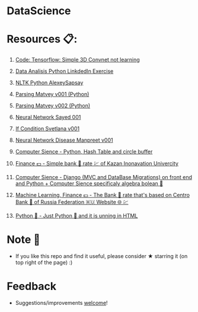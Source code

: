 # DataScience

# Resources 📋:

1.  [Code: Tensorflow: Simple 3D Convnet not learning](https://github.com/vnikifirov/DataScience/blob/master/20190213_Tensorflow_Simple_3D_Convnet_Learning)

2. [Data Analisis Python LinkdedIn Exercise](https://github.com/vnikifirov/DataScience/tree/master/201809DataAnalisis_Python_LinkdedIn)
   
3. [NLTK Python AlexeySapsay](https://github.com/AlekseySapsay/NLP-training/tree/master/code)
 
4. [Parsing Matvey v001 (Python)](https://github.com/vnikifirov/DataScience/tree/master/20181107_Parsing_Matvey_001)

5. [Parsing Matvey v002 (Python)](https://github.com/vnikifirov/DataScience/tree/master/20181107_Parsing_Matvey_002)

6. [Neural Network Sayed 001](https://github.com/vnikifirov/DataScience/blob/master/20181117_NN_Sayed_001/Classifying_Newswires)

7. [If Condition Svetlana v001](https://github.com/vnikifirov/DataScience/tree/master/20181123_IfCondition_Svetlana_002)

8. [Neural Network Disease Manpreet v001](https://github.com/vnikifirov/DataScience/tree/master/20181129_NN_Disease_Manpreet_001)

9. [Computer Sience - Python, Hash Table and circle buffer](https://github.com/vnikifirov/DataScience/tree/master/20221001_DataScience_Python_Asymptomatic_Analisis_PROFI.ru_Egor)

10. [Finance 💵 - Simple bank 🏦 rate 💹 of Kazan Inonavation Univercity](https://github.com/vnikifirov/DataScience/tree/master/20221231_Python_FinanceAndComputerSience_KazanInovationUnuvercity)

11. [Computer Sience - Django (MVC and DataBase Migrations) on front end and Python + Computer Sience specificaly algebra bolean 🧮](https://github.com/vnikifirov/DataScience/tree/master/20230203_Python_and_Django_REPETIT.ru_Elizabath)

12. [Machine Learning, Finance 💵 - The Bank 🏦 rate that's based on Centro Bank 🏦 of Russia Federation 🇷🇺 Website 🌐 💹](https://github.com/vnikifirov/DataScience/tree/master/20230204_Python_Finance_MachineLearning_KeyRatePrediction_Anastasiya)

13. [Python 🐍 - Just Python 🐍 and it is unning in HTML](https://github.com/vnikifirov/DataScience/tree/master/20230403_Python_HTML_and_CSS_VadimNikiforov)

# Note 📝

* If you like this repo and find it useful, please consider ★ starring it (on top right of the page) :)

# Feedback
* Suggestions/improvements [welcome](https://github.com/vnikifirov/DataScience/issues)!
